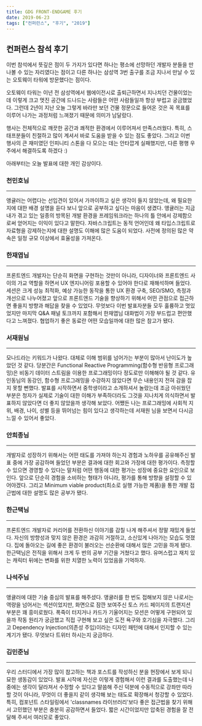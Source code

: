 ```yaml
---
title: GDG FRONT-ENDGAME 후기
date: 2019-06-23
tags: ["컨퍼런스", "후기", "2019"]
---
```


## 컨퍼런스 참석 후기

이번 참석에서 뜻깊은 점이 두 가지가 있다면 하나는 평소에 선망하던 개발자 분들을 만나볼 수 있는 자리였다는 점이고 다른 하나는 삼성역 3번 출구를 조금 지나서 만날 수 있는 오토웨이 타워에 방문했다는 점이다.  

오토웨이 타워는 이년 전 삼성역에서 웹에이전시로 출퇴근하면서 지나치던 건물이었는데 이렇게 크고 멋진 공간에 드나드는 사람들은 어떤 사람들일까 항상 부럽고 궁금했었다. 그런데 2년이 지난 오늘 그렇게 바라만 보던 건물 정문으로 들어온 것은 꼭 목표를 이루어 나가는 과정처럼 느껴졌기 때문에 의미가 남달랐다.

행사는 전체적으로 깨끗한 공간과 쾌적한 환경에서 이루어져서 만족스러웠다. 특히, 스태프분들이 친절하고 많이 계셔서 바로 도움을 받을 수 있는 점도 좋았다. 그리고 이번 행사의 큰 재미였던 인피니티 스톤을 다 모으는 데는 안타깝게 실패했지만, 다른 평행 우주에서 해결하도록 하겠다 :)

아래부터는 오늘 발표에 대한 개인 감상이다.


### 천민호님
---
앵귤러는 어렵다는 선입견이 있어서 가까이하고 싶은 생각이 들지 않았는데, 왜 필요한지에 대한 배경 설명을 듣다 보니 앞으로 공부하고 싶다는 마음이 생겼다. 앵귤러는 지금 내가 겪고 있는 일종의 방목된 개발 환경을 프레임워크라는 하나의 틀 안에서 강제함으로써 얻어지는 이익이 있다고 말한다. 자바스크립트는 동적 언어인데 왜 타입스크립트로 자료형을 강제하는지에 대한 설명도 이해에 많은 도움이 되었다. 사전에 정의된 많은 약속은 일정 규모 이상에서 효율성을 가져온다.

### 한재엽님
---
프론트엔드 개발자는 단순히 화면을 구현하는 것만이 아니라, 디자이너와 프론트엔드 사이의 가교 역할을 하면서 UX 엔지니어링 포용할 수 있어야 한다로 재해석하며 들었다. 세션은 크게 성능 최적화, 예상 가능한 동작을 통한 UX 환경 구축, SEO/SMO, 측정과 개선으로 나누어졌고 앞으로 프론트엔드 기술을 향상하기 위해서 어떤 관점으로 접근하면 좋을지 방향과 해답을 찾을 수 있었다. 무엇보다 이번 발표자분들 모두 훌륭하고 멋있었지만 마지막 Q&A 패널 토크까지 포함해서 한재엽님 대화법이 가장 부드럽고 편안했다고 느껴졌다. 협업하기 좋은 동료란 어떤 모습일까에 대한 많은 참고가 됐다.

### 서재원님
---
모나드라는 키워드가 나왔다. 대체로 이해 범위를 넘어가는 부분이 많아서 난이도가 높았던 것 같다. 당분간은 Functional Reactive Programming(함수형 반응형 프로그래밍)은 비동기 데이터 스트림을 이용한 프로그래밍이다 정도로만 이해해야 될 것 같다. 유인동님의 동강인, 함수형 프로그래밍을 수강하지 않았다면 무슨 내용인지 전혀 감을 잡지 못할 뻔했다. 발표를 시작하면서 중학생이라고 소개하셔서 놀랐는데 조금 아쉬웠던 부분은 청자가 실제로 기술이 대한 이해가 부족하더라도 그것을 지나치게 의식하면서 발표하지 않았다면 더 좋지 않았을까 생각해 보았다. 어쨌든 나는 프로그래밍에 사회적 지위, 배경, 나이, 성별 등을 뛰어넘는 힘이 있다고 생각하는데 서재원 님을 보면서 다시금 느낄 수 있어서 좋았다.

### 안희종님
---
개발자로 성장하기 위해서는 어떤 태도를 가져야 하는지 경험과 노하우를 공유해주신 발표 중에 가장 공감하며 들었던 부분은 결과에 대한 회고와 가정에 대한 평가이다. 측정할 수 있으면 경영할 수 있다는 말처럼 어떤 행동에 대한 평가는 성장에 중요한 요인으로 보인다. 앞으로 단순히 경험을 소비하는 형태가 아니라, 평가를 통해 방향을 설정할 수 있어야겠다. 그리고 Minimum viable product(최소로 실행 가능한 제품)을 통한 개발 접근법에 대한 설명도 많은 공부가 됐다.

### 한근택님
---
프론트엔드 개발자로 커리어를 전환하신 이야기를 감칠 나게 해주셔서 정말 재밌게 들었다. 자신의 방향성과 맞지 않은 환경은 과감히 거절하고, 소신있게 나아가는 모습도 멋졌다. 집에 돌아오는 길에 좋은 환경이 불러오는 선순환에 대해서 많은 고민을 하게 됐다. 한근택님은 전직을 위해서 크게 두 번의 공부 기간을 거쳤다고 했다. 유머스럽고 재치 있는 캐릭터 뒤에는 변화를 위한 치열한 노력이 있었음을 기억하자.

### 나석주님
---
앵귤러에 대한 기술 중심의 발표를 해주셨다. 앵귤러를 한 번도 접해보지 않은 나로서는 역량을 넘어서는 섹션이었지만, 화면으로 잠깐 보여주신 토스 카드 페이지의 트랜지션 부분은 꽤 흥미로웠다. 폭죽이 터지거나 카드가 기울어지는 모션은 어떻게 구현되어 있을까 작동 원리가 궁금했고 직접 구현해 보고 싶은 도전 욕구와 호기심을 자극했다. 그리고 Dependency Injection(의존성 주입)이라는 디자인 패턴에 대해서 인지할 수 있는 계기가 됐다. 무엇보다 트위터 하시는지 궁금하다.

### 김민준님
---
우리 스터디에서 가장 많이 참고하는 책과 포스트를 작성하신 분을 현장에서 보게 되니 묘한 생동감이 있었다. 발표 시작에 자신은 이렇게 경험해서 이런 결과를 도출했는데 나중에는 생각이 달라져서 수정할 수 있다고 말씀해 주신 덕분에 수동적으로 강좌만 따라 할 것이 아니라, 무엇이 더 좋을지 같이 생각해 보는 태도로 확장해서 청강할 수 있었다. 특히, 컴포넌트 스타일링에서 'classnames 라이브러리'보다 좋은 접근법을 찾기 위해서 고민했던 부분은 충분히 공감하면서 들었다. 짧은 시간이었지만 압축된 경험을 잘 전달해 주셔서 여러모로 좋았다.
